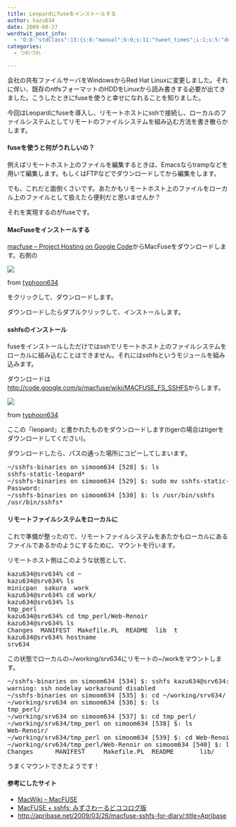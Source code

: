 ```yaml
---
title: Leopardにfuseをインストールする
author: kazu634
date: 2009-08-27
wordtwit_post_info:
  - 'O:8:"stdClass":13:{s:6:"manual";b:0;s:11:"tweet_times";i:1;s:5:"delay";i:0;s:7:"enabled";i:1;s:10:"separation";s:2:"60";s:7:"version";s:3:"3.7";s:14:"tweet_template";b:0;s:6:"status";i:2;s:6:"result";a:0:{}s:13:"tweet_counter";i:2;s:13:"tweet_log_ids";a:1:{i:0;i:4763;}s:9:"hash_tags";a:0:{}s:8:"accounts";a:1:{i:0;s:7:"kazu634";}}'
categories:
  - つれづれ

---
```

<div class="section">
<p>
    会社の共有ファイルサーバをWindowsからRed Hat Linuxに変更しました。それに伴い、既存のntfsフォーマットのHDDをLinuxから読み書きする必要が出てきました。こうしたときにfuseを使うと幸せになれることを知りました。
</p>
  
<p>
    今回はLeopardにfuseを導入し、リモートホストにsshで接続し、ローカルのファイルシステムとしてリモートのファイルシステムを組み込む方法を書き散らかします。
</p>
  
<h4>
    fuseを使うと何がうれしいの？
</h4>
  
<p>
    例えばリモートホスト上のファイルを編集するときは、Emacsならtrampなどを用いて編集します。もしくはFTPなどでダウンロードしてから編集をします。
</p>
  
<p>
    でも、これだと面倒くさいです。あたかもリモートホスト上のファイルをローカル上のファイルとして扱えたら便利だと思いませんか？
</p>
  
<p>
    それを実現するのがfuseです。
</p>
  
<h4>
    MacFuseをインストールする
</h4>
  
<p>
<a href="http://code.google.com/p/macfuse/" onclick="__gaTracker('send', 'event', 'outbound-article', 'http://code.google.com/p/macfuse/', 'macfuse &#8211; Project Hosting on Google Code');" target="_blank">macfuse &#8211; Project Hosting on Google Code</a>からMacFuseをダウンロードします。右側の
</p>
  
<p>
</p>
  
<p>
<a href="http://flickr.com/photos/7190707@N05/3862231182/" onclick="__gaTracker('send', 'event', 'outbound-article', 'http://flickr.com/photos/7190707@N05/3862231182/', '');" title="MacFuse"><img src="http://farm4.static.flickr.com/3581/3862231182_80018f5f43_m.jpg" /></a>
</p>
  
<p>
    from <a href="http://flickr.com/people/7190707@N05/" onclick="__gaTracker('send', 'event', 'outbound-article', 'http://flickr.com/people/7190707@N05/', 'typhoon634');">typhoon634</a>
</p>
  
<p>
    をクリックして、ダウンロードします。
</p>
  
<p>
    ダウンロードしたらダブルクリックして、インストールします。
</p>
  
<h4>
    sshfsのインストール
</h4>
  
<p>
    fuseをインストールしただけではsshでリモートホスト上のファイルシステムをローカルに組み込むことはできません。それにはsshfsというモジュールを組み込みます。
</p>
  
<p>
    ダウンロードは<a href="http://code.google.com/p/macfuse/wiki/MACFUSE_FS_SSHFS" onclick="__gaTracker('send', 'event', 'outbound-article', 'http://code.google.com/p/macfuse/wiki/MACFUSE_FS_SSHFS', 'http://code.google.com/p/macfuse/wiki/MACFUSE_FS_SSHFS');" target="_blank">http://code.google.com/p/macfuse/wiki/MACFUSE_FS_SSHFS</a>からします。
</p>
  
<p>
<a href="http://flickr.com/photos/7190707@N05/3861456183/" onclick="__gaTracker('send', 'event', 'outbound-article', 'http://flickr.com/photos/7190707@N05/3861456183/', '');" title="sshfs"><img src="http://farm4.static.flickr.com/3515/3861456183_34ed8337fb_m.jpg" /></a>
</p>
  
<p>
    from <a href="http://flickr.com/people/7190707@N05/" onclick="__gaTracker('send', 'event', 'outbound-article', 'http://flickr.com/people/7190707@N05/', 'typhoon634');">typhoon634</a>
</p>
  
<p>
    ここの「leopard」と書かれたものをダウンロードします(tigerの場合はtigerをダウンロードしてください)。
</p>
  
<p>
    ダウンロードしたら、パスの通った場所にコピーしてしまいます。
</p>
  
<pre class="syntax-highlight">
~/sshfs-binaries on simoom634 <span class="synStatement">[</span><span class="synConstant">528</span><span class="synStatement">]</span> $: <span class="synStatement">ls</span>
sshfs-static-leopard*
~/sshfs-binaries on simoom634 <span class="synStatement">[</span><span class="synConstant">529</span><span class="synStatement">]</span> $: sudo <span class="synStatement">mv</span> sshfs-static-leopard /usr/bin/sshfs
Password:
~/sshfs-binaries on simoom634 <span class="synStatement">[</span><span class="synConstant">530</span><span class="synStatement">]</span> $: <span class="synStatement">ls</span> /usr/bin/sshfs
/usr/bin/sshfs*
</pre>
  
<h4>
    リモートファイルシステムをローカルに
</h4>
  
<p>
    これで準備が整ったので、リモートファイルシステムをあたかもローカルにあるファイルであるかのようにするために、マウントを行います。
</p>
  
<p>
    リモートホスト側はこのような状態として、
</p>
  
<pre class="syntax-highlight">
kazu634@srv634% <span class="synStatement">cd</span> ~                                                           /var/samba/av <span class="synStatement">[</span><span class="synConstant">4249</span><span class="synStatement">]</span>
kazu634@srv634% <span class="synStatement">ls</span>                                                                         ~ <span class="synStatement">[</span><span class="synConstant">4250</span><span class="synStatement">]</span>
minicpan  sakura  work
kazu634@srv634% <span class="synStatement">cd</span> work/                                                                   ~ <span class="synStatement">[</span><span class="synConstant">4251</span><span class="synStatement">]</span>
kazu634@srv634% <span class="synStatement">ls</span>                                                                    ~/work <span class="synStatement">[</span><span class="synConstant">4252</span><span class="synStatement">]</span>
tmp_perl
kazu634@srv634% <span class="synStatement">cd</span> tmp_perl/Web-Renoir                                                ~/work <span class="synStatement">[</span><span class="synConstant">4253</span><span class="synStatement">]</span>
kazu634@srv634% <span class="synStatement">ls</span>                                                ~/work/tmp_perl/Web-Renoir <span class="synStatement">[</span><span class="synConstant">4254</span><span class="synStatement">]</span>
Changes  MANIFEST  Makefile.PL  README  lib  t
kazu634@srv634% hostname                                          ~/work/tmp_perl/Web-Renoir <span class="synStatement">[</span><span class="synConstant">4255</span><span class="synStatement">]</span>
srv634
</pre>
  
<p>
    この状態でローカルの~/working/srv634にリモートの~/workをマウントします。
</p>
  
<pre class="syntax-highlight">
~/sshfs-binaries on simoom634 <span class="synStatement">[</span><span class="synConstant">534</span><span class="synStatement">]</span> $: sshfs kazu634@srv634:/home/kazu634/work ~/working/srv634 -oauto_cache,reconnect
warning: ssh nodelay workaround disabled
~/sshfs-binaries on simoom634 <span class="synStatement">[</span><span class="synConstant">535</span><span class="synStatement">]</span> $: <span class="synStatement">cd</span> ~/working/srv634/
~/working/srv634 on simoom634 <span class="synStatement">[</span><span class="synConstant">536</span><span class="synStatement">]</span> $: <span class="synStatement">ls</span>
tmp_perl/
~/working/srv634 on simoom634 <span class="synStatement">[</span><span class="synConstant">537</span><span class="synStatement">]</span> $: <span class="synStatement">cd</span> tmp_perl/
~/working/srv634/tmp_perl on simoom634 <span class="synStatement">[</span><span class="synConstant">538</span><span class="synStatement">]</span> $: <span class="synStatement">ls</span>
Web-Renoir/
~/working/srv634/tmp_perl on simoom634 <span class="synStatement">[</span><span class="synConstant">539</span><span class="synStatement">]</span> $: <span class="synStatement">cd</span> Web-Renoir/
~/working/srv634/tmp_perl/Web-Renoir on simoom634 <span class="synStatement">[</span><span class="synConstant">540</span><span class="synStatement">]</span> $: <span class="synStatement">ls</span>
Changes      MANIFEST     Makefile.PL  README       lib/         t/
</pre>
  
<p>
    うまくマウントできたようです！
</p>
  
<h4>
    参考にしたサイト
</h4>
  
<ul>
<li>
<a href="http://macwiki.sourceforge.jp/wiki/index.php/MacFUSE" onclick="__gaTracker('send', 'event', 'outbound-article', 'http://macwiki.sourceforge.jp/wiki/index.php/MacFUSE', 'MacWiki &#8211; MacFUSE');" target="_blank">MacWiki &#8211; MacFUSE</a>
</li>
<li>
<a href="http://mizusawa.cocolog-nifty.com/mizusaworld/2008/11/macfuse-sshfs.html" onclick="__gaTracker('send', 'event', 'outbound-article', 'http://mizusawa.cocolog-nifty.com/mizusaworld/2008/11/macfuse-sshfs.html', 'MacFUSE + sshfs: みずさわーるどココログ版');" target="_blank">MacFUSE + sshfs: みずさわーるどココログ版</a>
</li>
<li>
<a href="http://apribase.net/2009/03/26/macfuse-sshfs-for-diary/:title=Apribase" onclick="__gaTracker('send', 'event', 'outbound-article', 'http://apribase.net/2009/03/26/macfuse-sshfs-for-diary/:title=Apribase', 'http://apribase.net/2009/03/26/macfuse-sshfs-for-diary/:title=Apribase');" target="_blank">http://apribase.net/2009/03/26/macfuse-sshfs-for-diary/:title=Apribase</a>
</li>
</ul>
</div>

